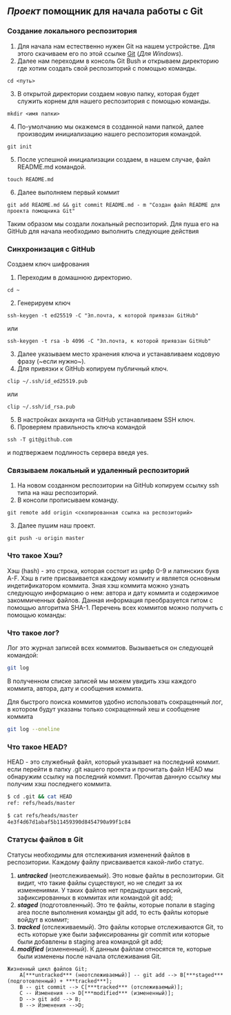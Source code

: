 ## *Проект* помощник для начала работы с Git

### Создание локального респозитория


1. Для начала нам естественно нужен Git на нашем устройстве. Для этого скачиваем его по этой ссылке [Git](https://git-scm.com/download/win) (_Для Windows_).
2. Далее нам переходим в консоль Git Bush и открываем директорию где хотим создать свой респозиторий с помощью команды.
```
cd <путь>
```
3. В открытой директории создаем новую папку, которая будет служить корнем для нашего респозитория с помощью команды.
```
mkdir <имя папки>
```
4. По-умолчанию мы окажемся в созданной нами папкой, далее производим инициализацию нашего респозитория командой.
```
git init
```
5. После успешной инициализации создаем, в нашем случае, файл README.md командой.
```
touch README.md
```
6. Далее выполняем первый коммит
```
git add README.md && git commit README.md - m "Создан файл README для проекта помощника Git"
```


Таким образом мы создали локальный респозиторий. Для пуша его на GitHub для начала необходимо выполнить следующие действия


### Синхронизация с GitHub


Создаем ключ шифрования


1. Переходим в домашнюю директорию.
```
cd ~
```

2. Генерируем ключ
```
ssh-keygen -t ed25519 -C "Эл.почта, к которой приявзан GitHub"
```
или
```
ssh-keygen -t rsa -b 4096 -C "Эл.почта, к которой приявзан GitHub"
```
3. Далее указываем место хранения ключа и устанавливаем кодовую фразу (~если нужно~).
4. Для привязки к GitHub копируем публичный ключ.
```
clip ~/.ssh/id_ed25519.pub
```
или
```
clip ~/.ssh/id_rsa.pub
```
5. В настройках аккаунта на GitHub устанавливаем SSH ключ.
6. Проверяем правильность ключа командой
```
ssh -T git@github.com
```
и подтвержаем подлиность сервера введя yes.


### Связываем локальный и удаленный респозиторий


1. На новом созданном респозитории на GitHub копируем ссылку ssh типа на наш респозиторий.
2. В консоли прописываем команду.
```
git remote add origin <скопированная ссылка на респозиторий>
```
3. Далее пушим наш проект.
```
git push -u origin master
```


### Что такое Хэш?


Хэш (hash) - это строка, которая состоит из цифр 0-9 и латинских букв A-F. Хэш в гите присваивается каждому коммиту и является основным индетификатором коммита.
Зная хэш коммита можно узнать следующую информацию о нем: автора и дату коммита и содержимое закоммиченных файлов. Данная информация преобразуется гитом с помощью алгоритма SHA-1.
Перечень всех коммитов можно получить с помощью команды:


### Что такое лог?


Лог это журнал записей всех коммитов. Вызываеться он следующей командой:

```bash
git log
```


В полученном списке записей мы можем увидить хэш каждого коммита, автора, дату и сообщения коммита.


Для быстрого поиска коммитов удобно использовать сокращенный лог, в котором будут указаны только сокращенный хеш и сообщение коммита


```bash
git log --oneline
```


### Что такое HEAD?


HEAD - это служебный файл, который указывает на последний коммит.
если перейти в папку .git нашего проекта и прочитать файл HEAD мы обнаружим ссылку на последний коммит. Прочитав данную ссылку мы получим хэш последнего коммита.



```bash
$ cd .git && cat HEAD
ref: refs/heads/master

$ cat refs/heads/master
4e3f4d67d1abaf5b11459390d8454790a99f1c84
```


### Статусы файлов в Git


Статусы необходимы для отслеживания изменений файлов в респозитории. Каждому файлу присваивается какой-либо статус. 

1. ***untracked*** (неотслеживаемый). Это новые файлы в респозитории. Git видит, что такие файлы существуют, но не следит за их изменениями. У таких файлов нет предыдущих версий, зафиксированных в коммитах или командой git add;
2. ***staged*** (подготовленный). Это те файлы, которые попали в staging area после выполнения команды git add, то есть файлы которые войдут в коммит;
3. ***tracked*** (отслеживаемый). Это файлы которые отслеживаются Git, то есть которые уже были зафиксированны gir commit или которые были добавлены в staging area командой git add;
4. ***modified*** (измененный). К данным файлам относятся те, которые были изменены после начала отслеживания Git.


```mermaid
Жизненный цикл файлов Git;
	A[***untracked*** (неотслеживаемый)] -- git add --> B[***staged*** (подготовленный) + ***tracked***];
	B -- git commit --> C[***tracked*** (отслеживаемый)];
	C -- Изменения --> D[***modified*** (измененный)];
	D --> git add --> B;
	B --> Изменения -->D;
```





